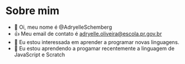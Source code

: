 # Sobre mim

- 👋 Oi, meu nome é @AdryelleSchemberg
- 👍 Meu email de contato é adryelle.oliveira@escola.pr.gov.br 
- 👀 Eu estou interessada em aprender a programar novas linguagens.
- 🌱 Eu estou aprendendo a progamar recentemente a linguagem de JavaScript e Scratch

<!---
AdryelleSchemberg/AdryelleSchemberg is a ✨ special ✨ repository because its `README.md` (this file) appears on your GitHub profile.
You can click the Preview link to take a look at your changes.
--->
